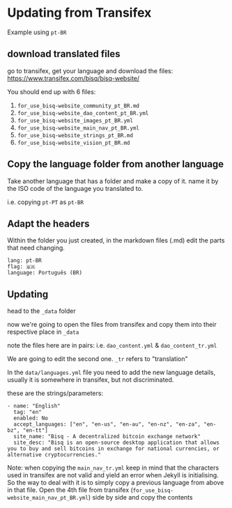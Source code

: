 Updating from Transifex
=====

Example using `pt-BR`


download translated files
----
go to transifex, get your language and download the files:
https://www.transifex.com/bisq/bisq-website/ 

You should end up with 6 files:
1. `for_use_bisq-website_community_pt_BR.md`
2. `for_use_bisq-website_dao_content_pt_BR.yml`
3. `for_use_bisq-website_images_pt_BR.yml`
4. `for_use_bisq-website_main_nav_pt_BR.yml`
5. `for_use_bisq-website_strings_pt_BR.md`
6. `for_use_bisq-website_vision_pt_BR.md`


Copy the language folder from another language
----

Take another language that has a folder and make a copy of it. name it by the ISO code of the language you translated to.

i.e. copying `pt-PT` as `pt-BR`


Adapt the headers
----

Within the folder you just created, in the markdown files (.md) 
edit the parts that need changing.

```
lang: pt-BR
flag: 🇧🇷
language: Português (BR)
```

Updating
---

head to the `_data` folder

now we're going to open the files from transifex and copy them into their respective place in `_data`

note the files here are in pairs: i.e. `dao_content.yml` & `dao_content_tr.yml`

We are going to edit the second one. `_tr` refers to "translation"

In the `data/languages.yml` file you need to add the new language details, usually it is somewhere in transifex, but not discriminated.

these are the strings/parameters:
```
- name: "English"
  tag: "en"
  enabled: No
  accept_languages: ["en", "en-us", "en-au", "en-nz", "en-za", "en-bz", "en-tt"]
  site_name: "Bisq - A decentralized bitcoin exchange network"
  site_desc: "Bisq is an open-source desktop application that allows you to buy and sell bitcoins in exchange for national currencies, or alternative cryptocurrencies."
```


Note: when copying the `main_nav_tr.yml` keep in mind that the characters used in transifex are not valid and yield an error when Jekyll is initialising. So the way to deal with it is to simply copy a previous language from above in that file. Open the 4th file from transifex (`for_use_bisq-website_main_nav_pt_BR.yml`) side by side and copy the contents
